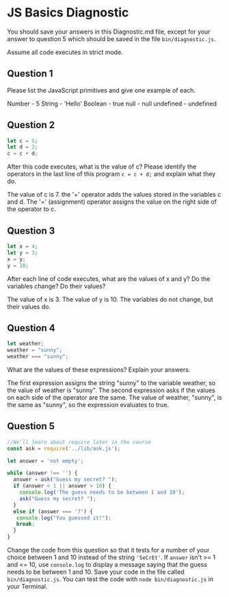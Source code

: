 # JS Basics Diagnostic

You should save your answers in this Diagnostic.md file, except for your answer to
question 5 which should be saved in the file `bin/diagnostic.js`.

Assume all code executes in strict mode.

## Question 1

Please list the JavaScript primitives and give one example of each.

Number - 5
String - 'Hello'
Boolean - true
null - null
undefined - undefined

## Question 2

```js
let c = 5;
let d = 2;
c = c + d;

```

After this code executes, what is the value of c?  Please identify the operators in the last line of this program `c = c + d;` and explain what they do.

The value of c is 7.  the '+' operator adds the values stored in the variables c and d.  The '=' (assignment) operator assigns the value on the right side of the operator to c.


## Question 3

```js
let x = 4;
let y = 3;
x = y;
y = 10;
```

After each line of code executes, what are the values of x and y?  Do the variables change?  Do their values?

<!-- solution below -->
The value of x is 3.  The value of y is 10.  The variables do not change, but their values do.


## Question 4

```js
let weather;
weather = "sunny";
weather === "sunny";
```

What are the values of these expressions?  Explain your answers.

The first expression assigns the string "sunny" to the variable weather, so the value of weather is "sunny".
The second expression asks if the values on each side of the operator are the same.  The value of weather, "sunny", is the same as "sunny", so the expression evaluates to true.


## Question 5

```js
//We'll learn about require later in the course
const ask = require('../lib/ask.js');

let answer = 'not empty';

while (answer !== '') {
  answer = ask("Guess my secret? ");
  if (answer < 1 || answer > 10) {
    console.log('The guess needs to be between 1 and 10');
    ask("Guess my secret? ");
  }
  else if (answer === '7') {
   console.log("You guessed it!");
   break;
  }
}
```

Change the code from this question so that it tests for a number of your choice
between 1 and 10 instead of the string `'SeCrEt'`.  If `answer` isn't >= 1 and
<= 10, use `console.log` to display a message saying that the guess needs to
be between 1 and 10.  Save your code in the file called `bin/diagnostic.js`.
You can test the code with `node bin/diagnostic.js` in your Terminal.
